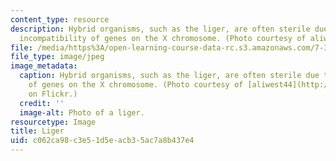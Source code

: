 ```yaml
---
content_type: resource
description: Hybrid organisms, such as the liger, are often sterile due to genetic
  incompatibility of genes on the X chromosome. (Photo courtesy of aliwest44 on Flickr.)
file: /media/https%3A/open-learning-course-data-rc.s3.amazonaws.com/7-342-the-x-in-sex-a-genetic-medical-and-evolutionary-view-of-the-x-chromosome-fall-2009/c062ca98c3e51d5eacb35ac7a8b437e4_7-342f09.jpg
file_type: image/jpeg
image_metadata:
  caption: Hybrid organisms, such as the liger, are often sterile due to genetic incompatibility
    of genes on the X chromosome. (Photo courtesy of [aliwest44](http://www.flickr.com/photos/alismith44/269850516/)
    on Flickr.)
  credit: ''
  image-alt: Photo of a liger.
resourcetype: Image
title: Liger
uid: c062ca98-c3e5-1d5e-acb3-5ac7a8b437e4
---
```


